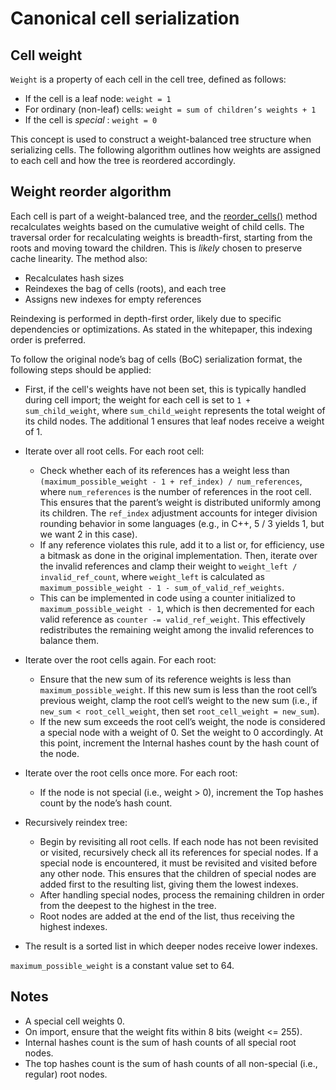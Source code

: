 # Canonical cell serialization

## Cell weight

`Weight` is a property of each cell in the cell tree, defined as follows:
* If the cell is a leaf node: `weight = 1`
* For ordinary (non-leaf) cells: `weight = sum of children’s weights + 1`
* If the cell is _special_ : `weight = 0`

This concept is used to construct a weight-balanced tree structure when serializing cells. The following algorithm outlines how weights are assigned to each cell and how the tree is reordered accordingly.


## Weight reorder algorithm 

Each cell is part of a weight-balanced tree, and the [reorder_cells()](https://github.com/ton-blockchain/ton/blob/15088bb8784eb0555469d223cd8a71b4e2711202/crypto/vm/boc.cpp#L249) method recalculates weights based on the cumulative weight of child cells.
The traversal order for recalculating weights is breadth-first, starting from the roots and moving toward the children. This is _likely_ chosen to preserve cache linearity.
The method also:
* Recalculates hash sizes 
* Reindexes the bag of cells (roots), and each tree 
* Assigns new indexes for empty references

Reindexing is performed in depth-first order, likely due to specific dependencies or optimizations. As stated in the whitepaper, this indexing order is preferred.

To follow the original node’s bag of cells (BoC) serialization format, the following steps should be applied:

- First, if the cell's weights have not been set, this is typically handled during cell import; the weight for each cell is set to `1 + sum_child_weight`, where `sum_child_weight` represents the total weight of its child nodes. The additional 1 ensures that leaf nodes receive a weight of 1.

- Iterate over all root cells. For each root cell:
  * Check whether each of its references has a weight less than `(maximum_possible_weight - 1 + ref_index) / num_references`, where `num_references` is the number of references in the root cell. This ensures that the parent’s weight is distributed uniformly among its children. The `ref_index` adjustment accounts for integer division rounding behavior in some languages (e.g., in C++, 5 / 3 yields 1, but we want 2 in this case).
  * If any reference violates this rule, add it to a list or, for efficiency, use a bitmask as done in the original implementation. Then, iterate over the invalid references and clamp their weight to `weight_left / invalid_ref_count`, where `weight_left` is calculated as `maximum_possible_weight - 1 - sum_of_valid_ref_weights`.
  * This can be implemented in code using a counter initialized to `maximum_possible_weight - 1`, which is then decremented for each valid reference as `counter -= valid_ref_weight`. This effectively redistributes the remaining weight among the invalid references to balance them.

- Iterate over the root cells again. For each root:
  * Ensure that the new sum of its reference weights is less than `maximum_possible_weight`. If this new sum is less than the root cell’s previous weight, clamp the root cell’s weight to the new sum (i.e., if `new_sum < root_cell_weight`, then set `root_cell_weight = new_sum`).
  * If the new sum exceeds the root cell’s weight, the node is considered a special node with a weight of 0. Set the weight to 0 accordingly. At this point, increment the Internal hashes count by the hash count of the node.
  
- Iterate over the root cells once more. For each root:
  * If the node is not special (i.e., weight > 0), increment the Top hashes count by the node’s hash count.

- Recursively reindex tree:
  * Begin by revisiting all root cells. If each node has not been revisited or visited, recursively check all its references for special nodes. If a special node is encountered, it must be revisited and visited before any other node. This ensures that the children of special nodes are added first to the resulting list, giving them the lowest indexes.
  * After handling special nodes, process the remaining children in order from the deepest to the highest in the tree.
  * Root nodes are added at the end of the list, thus receiving the highest indexes.
- The result is a sorted list in which deeper nodes receive lower indexes.

`maximum_possible_weight` is a constant value set to 64.
    
## Notes

* A special cell weights 0. 
* On import, ensure that the weight fits within 8 bits (weight \<= 255). 
* Internal hashes count is the sum of hash counts of all special root nodes. 
* The top hashes count is the sum of hash counts of all non-special (i.e., regular) root nodes.